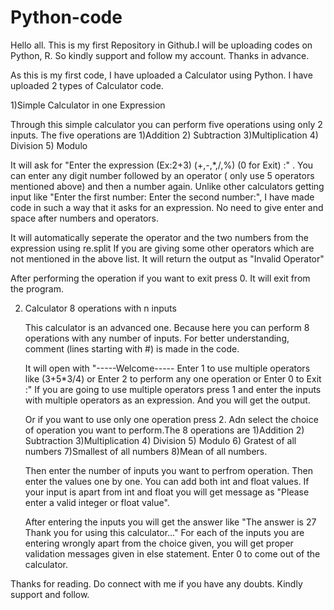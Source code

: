 # Python-code
 
 Hello all. This is my first Repository in Github.I will be uploading codes on Python, R.
 So kindly support and follow my account. Thanks in advance.
 
 As this is my first code, I have uploaded a Calculator using Python.
I have uploaded 2 types of Calculator code.

1)Simple Calculator in one Expression
   
   Through this simple calculator you can perform five operations using only 2 inputs.
   The five operations are 
   1)Addition 2) Subtraction 3)Multiplication 4) Division 5) Modulo
   
   It will ask for "Enter the expression (Ex:2+3) (+,-,*,/,%) (0 for Exit) :" .
   You can enter any digit number followed by an operator ( only use 5 operators mentioned above) and then a number again.
   Unlike other calculators getting input like "Enter the first number: Enter the second number:", I have made code in such a way that it asks for an expression.
   No need to give enter and space after numbers and operators.
   
   It will automatically seperate the operator and the two numbers from the expression using re.split
   If you are giving some other operators which are not mentioned in the above list. It will return the output as "Invalid Operator"
   
   After performing the operation if you want to exit press 0. It will exit from the program.
   
2) Calculator 8 operations with n inputs

      This calculator is an advanced one. Because here you can perform 8 operations with any number of inputs.
      For better understanding, comment (lines starting with #) is made in the code.
      
      It will open with "-----Welcome-----  Enter 1 to use multiple operators like (3+5*3/4) or Enter 2 to perform any one operation or Enter 0 to Exit :"
      If you are going to use multiple operators press 1 and enter the inputs with multiple operators as an expression. And you will get the output.
      
      Or if you want to use only one operation press 2. Adn select the choice of operation you want to perform.The 8 operations are
      1)Addition 2) Subtraction 3)Multiplication 4) Division 5) Modulo 6) Gratest of all numbers 7)Smallest of all numbers 8)Mean of all numbers.
      
      Then enter the number of inputs you want to perfrom operation. Then enter the values one by one. You can add both int and float values.
      If your input is apart from int and float you will get message as "Please enter a valid integer or float value".
      
      After entering the inputs you will get the answer like "The answer is 27 Thank you for using this calculator..."
      For each of the inputs you are entering wrongly apart from the choice given, you will get proper validation messages given in else statement.
      Enter 0 to come out of the calculator.
 
 
 Thanks for reading. Do connect with me if you have any doubts. Kindly support and follow.
   
   
